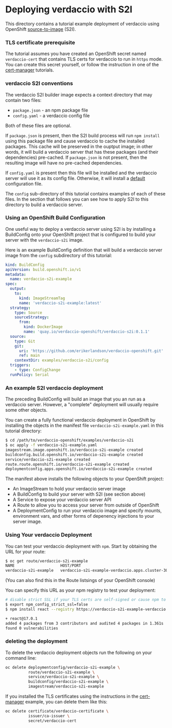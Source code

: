 # Deploying verdaccio with S2I

This directory contains a tutorial example deployment of verdaccio using OpenShift
[source-to-image](https://github.com/openshift/source-to-image)
(S2I).

### TLS certificate prerequisite
The tutorial assumes you have created an OpenShift secret named `verdaccio-cert` that contains
TLS certs for verdaccio to run in `https` mode.
You can create this secret yourself, or follow the instruction in one of the
[cert-manager](https://github.com/erikerlandson/verdaccio-openshift/tree/main/examples/cert-manager)
tutorials.

### verdaccio S2I conventions
The verdaccio S2I builder image expects a context directory that may contain two files:
* `package.json` - an npm package file
* `config.yaml` - a verdaccio config file

Both of these files are optional.

If `package.json` is present, then the S2I build process will run `npm install` using this package
file and cause verdaccio to cache the installed packages. This cache will be preserved in the ouptput
image; in other words, it will build a verdaccio server that has these packages (and their dependencies)
pre-cached.  If `package.json` is not present, then the resulting image will have no pre-cached dependencies.

If `config.yaml` is present then this file will be installed and the verdaccio server will use it as its
config file. Otherwise, it will install a
[default](https://github.com/erikerlandson/verdaccio-openshift/blob/main/deploy/images/verdaccio-s2i/config.yaml)
configuration file.

The `config` sub-directory of this tutorial contains examples of each of these files.
In the section that follows you can see how to apply S2I to this directory to build a verdaccio server.

### Using an OpenShift Build Configuration

One useful way to deploy a verdaccio server using S2I is by installing a BuildConfig onto your
OpenShift project that is configured to build your server with the `verdaccio-s2i` image.

Here is an example BuildConfig definition that will build a verdaccio server image from
the `config` subdirectory of this tutorial:

```yaml
kind: BuildConfig
apiVersion: build.openshift.io/v1
metadata:
  name: verdaccio-s2i-example
spec:
  output:
    to:
      kind: ImageStreamTag
      name: 'verdaccio-s2i-example:latest'
  strategy:
    type: Source
    sourceStrategy:
      from:
        kind: DockerImage
        name: 'quay.io/verdaccio-openshift/verdaccio-s2i:0.1.1'
  source:
    type: Git
    git:
      uri: 'https://github.com/erikerlandson/verdaccio-openshift.git'
      ref: main
    contextDir: examples/verdaccio-s2i/config
  triggers:
    - type: ConfigChange
  runPolicy: Serial
```

### An example S2I verdaccio deployment

The preceding BuildConfig will build an image that you an run as a verdaccio server.
However, a "complete" deployment will usually require some other objects.

You can create a fully functional verdaccio deployment in OpenShift by installing the objects in the
manifest file `verdaccio-s2i-example.yaml` in this tutorial directory:

```sh
$ cd /path/to/verdaccio-openshift/examples/verdaccio-s2i
$ oc apply -f verdaccio-s2i-example.yaml
imagestream.image.openshift.io/verdaccio-s2i-example created
buildconfig.build.openshift.io/verdaccio-s2i-example created
service/verdaccio-s2i-example created
route.route.openshift.io/verdaccio-s2i-example created
deploymentconfig.apps.openshift.io/verdaccio-s2i-example created
```

The manifest above installs the following objects to your OpenShift project:
* An ImageStream to hold your verdaccio server image
* A BuildConfig to build your server with S2I (see section above)
* A Service to expose your verdaccio server API
* A Route to allow you to access your server from outside of OpenShift
* A DeploymentConfig to run your verdaccio image and specify mounts, environment vars, and other
forms of depenency injections to your server image.

### Using Your verdaccio Deployment

You can test your verdaccio deployment with `npm`.
Start by obtaining the URL for your route:

```sh
$ oc get route/verdaccio-s2i-example
NAME                    HOST/PORT                                                                    PATH      SERVICES                PORT      TERMINATION            WILDCARD
verdaccio-s2i-example   verdaccio-s2i-example-verdaccio.apps.cluster-3027.3027.example.opentlc.com             verdaccio-s2i-example   4873      passthrough/Redirect   None
```

(You can also find this in the Route listsings of your OpenShift console)

You can specify this URL as your npm registry to test your deployment:

```sh
# disable strict SSL if your TLS certs are self-signed or cause npm to complain
$ export npm_config_strict_ssl=false
$ npm install react --registry https://verdaccio-s2i-example-verdaccio.apps.cluster-3027.3027.example.opentlc.com/

+ react@17.0.1
added 4 packages from 3 contributors and audited 4 packages in 1.361s
found 0 vulnerabilities
```

### deleting the deployment

To delete the verdaccio deployment objects run the following on your command line:
```sh
oc delete deploymentconfig/verdaccio-s2i-example \
          route/verdaccio-s2i-example \
          service/verdaccio-s2i-example \
          buildconfig/verdaccio-s2i-example \
          imagestream/verdaccio-s2i-example
```

If you installed the TLS certificates using the instructions in the
[cert-manager](https://github.com/erikerlandson/verdaccio-openshift/tree/main/examples/cert-manager)
example, you can delete them like this:
```sh
oc delete certificate/verdaccio-certificate \
          issuer/ca-issuer \
          secret/verdaccio-cert
```
